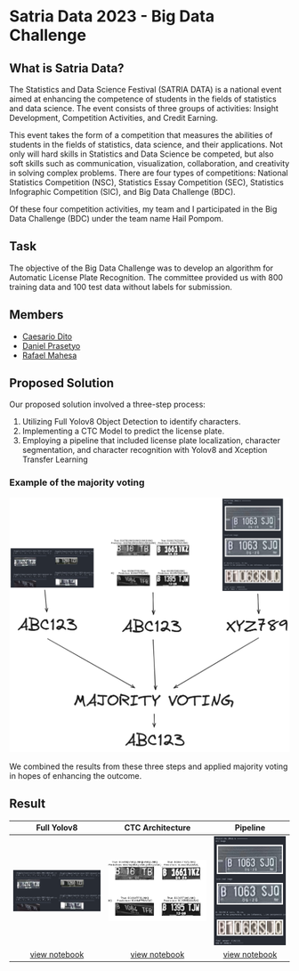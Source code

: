 # Satria Data 2023 - Big Data Challenge

## What is Satria Data?

The Statistics and Data Science Festival (SATRIA DATA) is a national event aimed at enhancing the competence of students in the fields of statistics and data science. The event consists of three groups of activities: Insight Development, Competition Activities, and Credit Earning.

This event takes the form of a competition that measures the abilities of students in the fields of statistics, data science, and their applications. Not only will hard skills in Statistics and Data Science be competed, but also soft skills such as communication, visualization, collaboration, and creativity in solving complex problems. There are four types of competitions: National Statistics Competition (NSC), Statistics Essay Competition (SEC), Statistics Infographic Competition (SIC), and Big Data Challenge (BDC).

Of these four competition activities, my team and I participated in the Big Data Challenge (BDC) under the team name Hail Pompom.

## Task

The objective of the Big Data Challenge was to develop an algorithm for Automatic License Plate Recognition. The committee provided us with 800 training data and 100 test data without labels for submission.

## Members

- [Caesario Dito](https://github.com/caesariodito)
- [Daniel Prasetyo](https://github.com/danielprasetyo7952)
- [Rafael Mahesa](https://github.com/rafaelmahesa)

## Proposed Solution

Our proposed solution involved a three-step process:

1. Utilizing Full Yolov8 Object Detection to identify characters.
2. Implementing a CTC Model to predict the license plate.
3. Employing a pipeline that included license plate localization, character segmentation, and character recognition with Yolov8 and Xception Transfer Learning

### Example of the majority voting

![majority-voting](docs/majority-voting.png)

We combined the results from these three steps and applied majority voting in hopes of enhancing the outcome.

## Result

|                          Full Yolov8                          |              CTC Architecture              |                    Pipeline                     |
| :-----------------------------------------------------------: | :----------------------------------------: | :---------------------------------------------: |
|                ![Alt text](docs/fullyolo.png)                 |  ![Alt text](docs/output-ctc-cropped.png)  |         ![Alt text](docs/pipeline.png)          |
| [view notebook](prediction-with-yolov8-objectdetection.ipynb) | [view notebook](prediction-with-ctc.ipynb) | [view notebook](prediction-with-pipeline.ipynb) |
